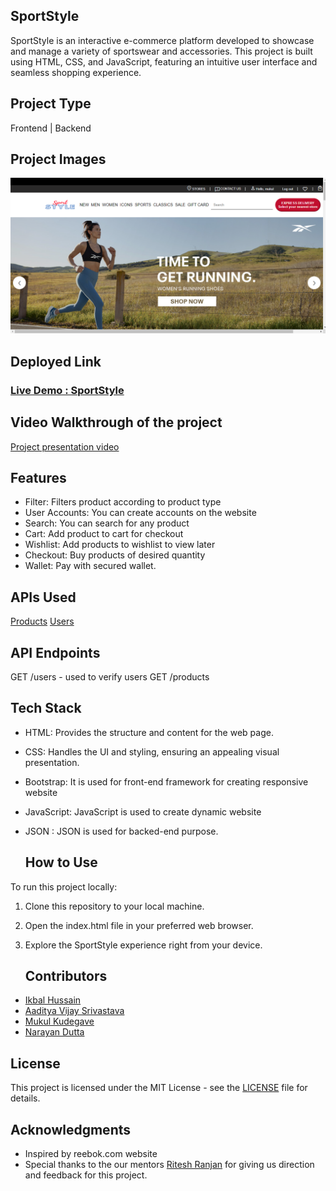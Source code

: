 ## SportStyle

SportStyle is an interactive e-commerce platform developed to showcase and manage a variety of sportswear and accessories. This project is built using HTML, CSS, and JavaScript, featuring an intuitive user interface and seamless shopping experience.

## Project Type
Frontend | Backend

## Project Images
![image](https://github.com/ikbal-hussain/Amendment-APIs_027/blob/main/assests/SportStyle%20page.png)
## Deployed Link
<h3><a href="https://sportstyle-reebok-inspired.netlify.app/">Live Demo : SportStyle</a></h3>


## Video Walkthrough of the project
<a href="https://youtu.be/ZKKcBcCgdS8">Project
presentation video</a>

## Features
- Filter: Filters product according to product type
- User Accounts: You can create accounts on the website
- Search: You can search for any product
- Cart: Add product to cart for checkout
- Wishlist: Add products to wishlist to view later
- Checkout: Buy products of desired quantity
- Wallet: Pay with secured wallet. 





## APIs Used
[Products](https://mock-reebok-api.onrender.com/products)
[Users](https://mock-reebok-api.onrender.com/users)

## API Endpoints
GET /users - used to verify users
GET /products


## Tech Stack

  - HTML: Provides the structure and content for the web page.
  - CSS: Handles the UI and styling, ensuring an appealing visual presentation.
  - Bootstrap: It is used for front-end framework for creating
responsive website
  - JavaScript: JavaScript is used to create dynamic website
  - JSON : JSON is used for backed-end purpose.

    ## How to Use

To run this project locally:

  1. Clone this repository to your local machine.
  2. Open the index.html file in your preferred web browser.
  3. Explore the SportStyle experience right from your device.

     ## Contributors
     
  - <a href="https://github.com/ikbal-hussain">Ikbal Hussain</a>
  - <a href="https://github.com/Aadvi">Aaditya Vijay Srivastava</a>
  - <a href="https://github.com/Mukul-kudegave">Mukul Kudegave</a>
  - <a href="https://github.com/imrayn06">Narayan Dutta</a>

  
## License

  This project is licensed under the MIT License - see the [LICENSE](LICENSE) file for details.

## Acknowledgments

  - Inspired by reebok.com website
  - Special thanks to the our mentors <a href="https://github.com/RANJAN-ritesh">Ritesh Ranjan</a>
for giving us direction and feedback for this project.

